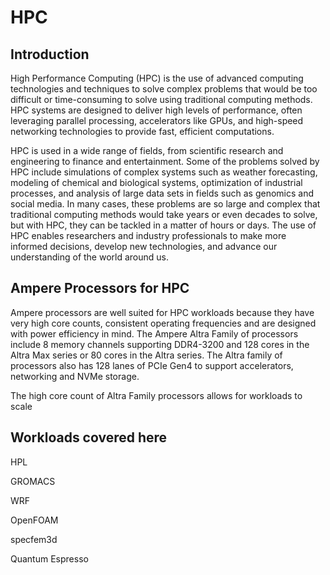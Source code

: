 # HPC


## Introduction

High Performance Computing (HPC) is the use of advanced computing technologies and techniques to solve complex problems that would be too difficult or time-consuming to solve using traditional computing methods. HPC systems are designed to deliver high levels of performance, often leveraging parallel processing, accelerators like GPUs, and high-speed networking technologies to provide fast, efficient computations. 

HPC is used in a wide range of fields, from scientific research and engineering to finance and entertainment. Some of the problems solved by HPC include simulations of complex systems such as weather forecasting, modeling of chemical and biological systems, optimization of industrial processes, and analysis of large data sets in fields such as genomics and social media. In many cases, these problems are so large and complex that traditional computing methods would take years or even decades to solve, but with HPC, they can be tackled in a matter of hours or days. The use of HPC enables researchers and industry professionals to make more informed decisions, develop new technologies, and advance our understanding of the world around us. 

## Ampere Processors for HPC 

Ampere processors are well suited for HPC workloads because they have very high core counts, consistent operating frequencies and are designed with power efficiency in mind.  The Ampere Altra Family of processors include 8 memory channels supporting DDR4-3200 and 128 cores in the Altra Max series or 80 cores in the Altra series. The Altra family of processors also has 128 lanes of PCIe Gen4 to support accelerators, networking and NVMe storage. 

The high core count of Altra Family processors allows for workloads to scale

## Workloads covered here
HPL

GROMACS

WRF

OpenFOAM

specfem3d

Quantum Espresso
